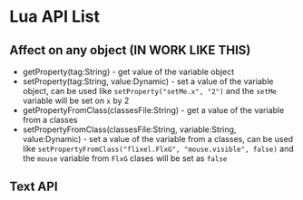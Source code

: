 # Lua API List
## Affect on any object (IN WORK LIKE THIS)
* getProperty(tag:String) - get value of the variable object
* setProperty(tag:String, value:Dynamic) - set a value of the variable object, can be used like `setProperty("setMe.x", "2")` and the `setMe` variable will be set on `x` by 2
* getPropertyFromClass(classesFile:String) - get a value of the variable from a classes
* setPropertyFromClass(classesFile:String, variable:String, value:Dynamic) - set a value of the variable from a classes, can be used like `setPropertyFromClass("flixel.FlxG", "mouse.visible", false)` and the `mouse` variable from `FlxG` clases will be set as `false`
## Text API
